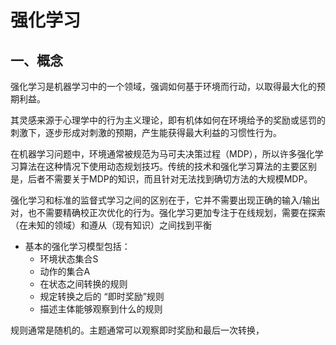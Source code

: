 # 强化学习

## 一、概念
强化学习是机器学习中的一个领域，强调如何基于环境而行动，以取得最大化的预期利益。

其灵感来源于心理学中的行为主义理论，即有机体如何在环境给予的奖励或惩罚的刺激下，逐步形成对刺激的预期，产生能获得最大利益的习惯性行为。

在机器学习问题中，环境通常被规范为马可夫决策过程（MDP），所以许多强化学习算法在这种情况下使用动态规划技巧。传统的技术和强化学习算法的主要区别是，后者不需要关于MDP的知识，而且针对无法找到确切方法的大规模MDP。


强化学习和标准的监督式学习之间的区别在于，它并不需要出现正确的输入/输出对，也不需要精确校正次优化的行为。强化学习更加专注于在线规划，需要在探索（在未知的领域）和遵从（现有知识）之间找到平衡


- 基本的强化学习模型包括：
    - 环境状态集合S
    - 动作的集合A
    - 在状态之间转换的规则
    - 规定转换之后的 “即时奖励”规则
    - 描述主体能够观察到什么的规则


规则通常是随机的。主题通常可以观察即时奖励和最后一次转换，

